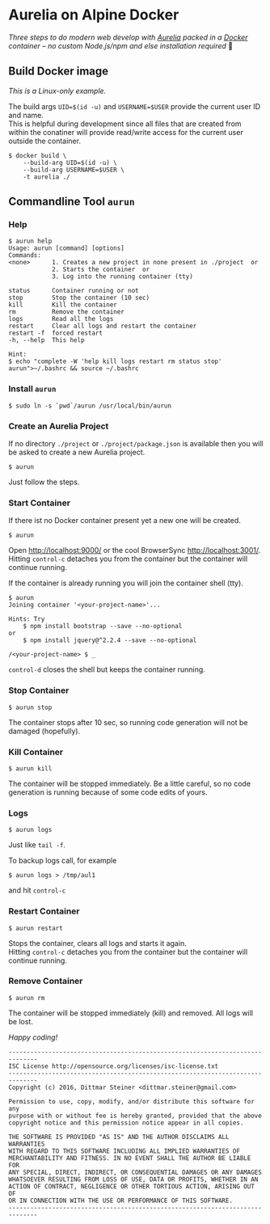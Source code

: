 # Aurelia on Alpine Docker

*Three steps to do modern web develop with [Aurelia](http://aurelia.io/) packed in a [Docker](https://www.docker.com/) container – no custom Node.js/npm and else installation required* 🙂

## Build Docker image
*This is a Linux-only example.*

The build args `UID=$(id -u)` and `USERNAME=$USER` provide the current user ID and name.  
This is helpful during development since all files that are created from within the conatiner will provide read/write access for the current user outside the container.

    $ docker build \
        --build-arg UID=$(id -u) \
        --build-arg USERNAME=$USER \
        -t aurelia ./

## Commandline Tool `aurun`

### Help

    $ aurun help
    Usage: aurun [command] [options]
    Commands:
    <none>      1. Creates a new project in none present in ./project  or
                2. Starts the container  or
                3. Log into the running container (tty)

    status      Container running or not
    stop        Stop the container (10 sec)
    kill        Kill the container
    rm          Remove the container
    logs        Read all the logs
    restart     Clear all logs and restart the container
    restart -f  forced restart
    -h, --help  This help

    Hint:
    $ echo "complete -W 'help kill logs restart rm status stop' aurun">~/.bashrc && source ~/.bashrc

### Install `aurun`

    $ sudo ln -s `pwd`/aurun /usr/local/bin/aurun

### Create an Aurelia Project
If no directory `./project` or `./project/package.json` is available then you will be asked to create a new Aurelia project.

    $ aurun 

Just follow the steps.

### Start Container
If there ist no Docker container present yet a new one will be created.

    $ aurun

Open [http://localhost:9000/](http://localhost:9000/) 
or the cool BrowserSync [http://localhost:3001/](http://localhost:3001/).  
Hitting `control-c` detaches you from the container but the container will continue running.

If the container is already running you will join the container shell (tty).

    $ aurun
    Joining container '<your-project-name>'...

    Hints: Try
        $ npm install bootstrap --save --no-optional
    or
        $ npm install jquery@^2.2.4 --save --no-optional

    /<your-project-name> $ _

`control-d` closes the shell but keeps the container running.

### Stop Container

    $ aurun stop

The container stops after 10 sec, so running code generation will not be damaged (hopefully). 

### Kill Container

    $ aurun kill

The container will be stopped immediately. Be a little careful, so no code generation is running because of some code edits of yours. 

### Logs

    $ aurun logs

Just like `tail -f`.

To backup logs call, for example

    $ aurun logs > /tmp/aul1

and hit `control-c`

### Restart Container

    $ aurun restart

Stops the container, clears all logs and starts it again.  
Hitting `control-c` detaches you from the container but the container will continue running.

### Remove Container

    $ aurun rm

The container will be stopped immediately (kill) and removed. 
All logs will be lost.

*Happy coding!*

    ------------------------------------------------------------------------------
    ISC License http://opensource.org/licenses/isc-license.txt
    ------------------------------------------------------------------------------
    Copyright (c) 2016, Dittmar Steiner <dittmar.steiner@gmail.com>

    Permission to use, copy, modify, and/or distribute this software for any
    purpose with or without fee is hereby granted, provided that the above
    copyright notice and this permission notice appear in all copies.

    THE SOFTWARE IS PROVIDED "AS IS" AND THE AUTHOR DISCLAIMS ALL WARRANTIES
    WITH REGARD TO THIS SOFTWARE INCLUDING ALL IMPLIED WARRANTIES OF
    MERCHANTABILITY AND FITNESS. IN NO EVENT SHALL THE AUTHOR BE LIABLE FOR
    ANY SPECIAL, DIRECT, INDIRECT, OR CONSEQUENTIAL DAMAGES OR ANY DAMAGES
    WHATSOEVER RESULTING FROM LOSS OF USE, DATA OR PROFITS, WHETHER IN AN
    ACTION OF CONTRACT, NEGLIGENCE OR OTHER TORTIOUS ACTION, ARISING OUT OF
    OR IN CONNECTION WITH THE USE OR PERFORMANCE OF THIS SOFTWARE.
    ------------------------------------------------------------------------------
